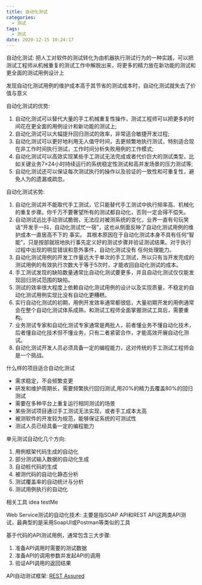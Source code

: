 ```yaml
---
title: 自动化测试
categories:
  - 测试
tags:
  - 测试
date: 2020-12-15 10:24:17
---
```


自动化测试: 把人工对软件的测试转化为由机器执行测试行为的一种实践，可以把测试工程师从机械重复的测试工作中解脱出来，将更多的精力放在新功能的测试和更全面的测试用例设计上

发现自动化测试用例的维护成本高于其节省的测试成本时，自动化测试就失去了价值与意义

自动化测试的优势:

1. 自动化测试可以替代大量的手工机械重复性操作，测试工程师可以把更多的时间花在更全面的用例设计和新功能的测试上;
2. 自动化测试可以大幅提升回归测试的效率，非常适合敏捷开发过程;
3. 自动化测试可以更好地利用无人值守时间，去更频繁地执行测试，特别适合现在非工作时间执行测试，工作时间分析失败用例的工作模式;
4. 自动化测试可以高效实现某些手工测试无法完成或者代价巨大的测试类型，比如关键业务7×24小时持续运行的系统稳定性测试和高并发场景的压力测试等;
5. 自动化测试还可以保证每次测试执行的操作以及验证的一致性和可重复性，避免人为的遗漏或疏忽。
<!--more-->

自动化测试劣势:

1. 自动化测试并不能取代手工测试，它只能替代手工测试中执行频率高、机械化的重复步骤。你千万不要奢望所有的测试都自动化，否则一定会得不偿失。
2. 自动测试远比手动测试脆弱，无法应对被测系统的变化，业界一直有句玩笑话“开发手一抖，自动化测试忙一宿”，这也从侧面反映了自动化测试用例的维护成本一直居高不下的 事实。
其根本原因在于自动化测试本身不具有任何“智能”，只是按部就班地执行事先定义好的测试步骤并验证测试结果。对于执行过程中出现的明显错误和意外事件，自动化测试没有 任何处理能力。
3. 自动化测试用例的开发工作量远大于单次的手工测试，所以只有当开发完成的测试用例的有效执行次数大于等于5次时，才能收回自动化测试的成本。
4. 手工测试发现的缺陷数量通常比自动化测试要更多，并且自动化测试仅仅能发现回归测试范围的缺陷。
5. 测试的效率很大程度上依赖自动化测试用例的设计以及实现质量，不稳定的自动化测试用例实现比没有自动化更糟糕。
6. 实行自动化测试的初期，用例开发效率通常都很低，大量初期开发的用例通常会在整个自动化测试体系成熟，和测试工程师全面掌握测试工具后，需要重构。
7. 业务测试专家和自动化测试专家通常是两批人，前者懂业务不懂自动化技术，后者懂自动化技术但不懂业务，只有二者紧密合作，才能高效开展自动化测试。
8. 自动化测试开发人员必须具备一定的编程能力，这对传统的手工测试工程师会是一个挑战。

什么样的项目适合自动化测试

- 需求稳定，不会频繁变更
- 研发和维护周期长，需要频繁执行回归测试,用20%的精力去覆盖80%的回归测试
- 需要在多种平台上重复运行相同测试的场景
- 某些测试项目通过手工测试无法实现，或者手工成本太高
- 被测软件的开发较为规范，能够保证系统的可测试性
- 测试人员已经具备一定的编程能力

单元测试自动化几个方向:

1. 用例框架代码生成的自动化
2. 部分测试输入数据的自动化生成
3. 自动桩代码的生成
4. 被测代码的自动化静态分析
5. 测试覆盖率的自动统计与分析
6. 测试用例执行的自动化

相关工具 idea testMe

Web Service测试的自动化技术: 主要是指SOAP API和REST API这两类API测试，最典型的是采用SoapUI或Postman等类似的工具

基于代码的API测试用例，通常包含三大步骤:

1. 准备API调用时需要的测试数据
2. 准备API的调用参数并发起API的调用
3. 验证API调用的返回结果

API自动测试框架: [REST Assured](https://github.com/rest-assured/rest-assured/)